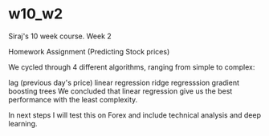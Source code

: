 # w10_w2
Siraj's 10 week course. Week 2 

Homework Assignment (Predicting Stock prices)

We cycled through 4 different algorithms, ranging from simple to complex:

lag (previous day's price)
linear regression
ridge regresssion
gradient boosting trees
We concluded that linear regression give us the best performance with the least complexity.

In next steps I will test this on Forex and include technical analysis and deep learning.
